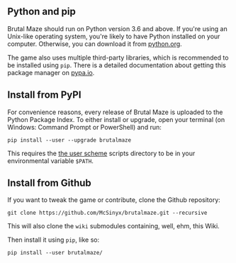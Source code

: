 ## Python and pip

Brutal Maze should run on Python version 3.6 and above.
If you're using an Unix-like operating system, you're likely
to have Python installed on your computer. Otherwise, you can
download it from [python.org](https://www.python.org/downloads/).

The game also uses multiple third-party libraries, which is recommended to
be installed using `pip`. There is a detailed documentation about getting this
package manager on [pypa.io](https://pip.pypa.io/en/latest/installing/).

## Install from PyPI

For convenience reasons, every release of Brutal Maze is uploaded to the Python
Package Index. To either install or upgrade, open your terminal (on Windows:
Command Prompt or PowerShell) and run:

    pip install --user --upgrade brutalmaze

This requires the [the user scheme](https://docs.python.org/3/install/index.html#alternate-installation-the-user-scheme)
scripts directory to be in your environmental variable `$PATH`.

## Install from Github

If you want to tweak the game or contribute, clone the Github repository:

    git clone https://github.com/McSinyx/brutalmaze.git --recursive

This will also clone the `wiki` submodules containing, well, ehm, this Wiki.

Then install it using `pip`, like so:

    pip install --user brutalmaze/
